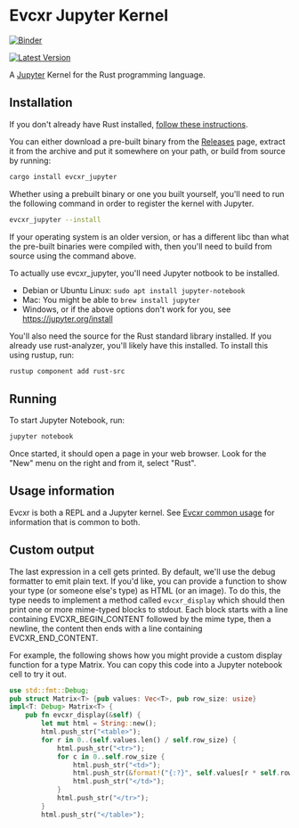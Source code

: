 # Evcxr Jupyter Kernel

[![Binder](https://mybinder.org/badge.svg)](https://mybinder.org/v2/gh/evcxr/evcxr/main?filepath=evcxr_jupyter%2Fsamples%2Fevcxr_jupyter_tour.ipynb)

[![Latest Version](https://img.shields.io/crates/v/evcxr_jupyter.svg)](https://crates.io/crates/evcxr_jupyter)

A [Jupyter](https://jupyter.org/) Kernel for the Rust programming language.

## Installation

If you don't already have Rust installed, [follow these
instructions](https://www.rust-lang.org/tools/install).

You can either download a pre-built binary from the
[Releases](https://github.com/evcxr/evcxr/releases) page, extract it from the
archive and put it somewhere on your path, or build from source by running:
```sh
cargo install evcxr_jupyter
```

Whether using a prebuilt binary or one you built yourself, you'll need to run
the following command in order to register the kernel with Jupyter.

```sh
evcxr_jupyter --install
```

If your operating system is an older version, or has a different libc than what
the pre-built binaries were compiled with, then you'll need to build from source
using the command above.

To actually use evcxr_jupyter, you'll need Jupyter notbook to be installed.
* Debian or Ubuntu Linux: `sudo apt install jupyter-notebook`
* Mac: You might be able to `brew install jupyter`
* Windows, or if the above options don't work for you, see
  https://jupyter.org/install

You'll also need the source for the Rust standard library installed. If you
already use rust-analyzer, you'll likely have this installed. To install this
using rustup, run:
```sh
rustup component add rust-src
```

## Running

To start Jupyter Notebook, run:

```sh
jupyter notebook
```

Once started, it should open a page in your web browser. Look for the "New" menu
on the right and from it, select "Rust".

## Usage information

Evcxr is both a REPL and a Jupyter kernel. See [Evcxr common
usage](https://github.com/evcxr/evcxr/blob/main/COMMON.md) for information that is common
to both.

## Custom output

The last expression in a cell gets printed. By default, we'll use the debug
formatter to emit plain text. If you'd like, you can provide a function to show
your type (or someone else's type) as HTML (or an image). To do this, the type
needs to implement a method called ```evcxr_display``` which should then print
one or more mime-typed blocks to stdout. Each block starts with a line
containing EVCXR\_BEGIN\_CONTENT followed by the mime type, then a newline, the
content then ends with a line containing EVCXR\_END\_CONTENT.

For example, the following shows how you might provide a custom display function for a
type Matrix. You can copy this code into a Jupyter notebook cell to try it out.

```rust
use std::fmt::Debug;
pub struct Matrix<T> {pub values: Vec<T>, pub row_size: usize}
impl<T: Debug> Matrix<T> {
    pub fn evcxr_display(&self) {
        let mut html = String::new();
        html.push_str("<table>");
        for r in 0..(self.values.len() / self.row_size) {
            html.push_str("<tr>");
            for c in 0..self.row_size {
                html.push_str("<td>");
                html.push_str(&format!("{:?}", self.values[r * self.row_size + c]));
                html.push_str("</td>");
            }
            html.push_str("</tr>");
        }
        html.push_str("</table>");
